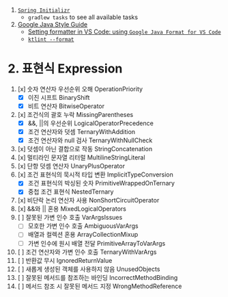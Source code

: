 1. [`Spring Initializr`](https://start.spring.io/#!type=gradle-project-kotlin&language=java&platformVersion=3.5.0-M2&packaging=jar&jvmVersion=23&groupId=com.example&artifactId=mistakes&name=mistakes&description=A%20practical%20project%20for%20implementing%20concepts%20from%20the%20book%20'100%20Java%20Mistakes%20and%20How%20to%20Avoid%20Them'&packageName=com.example.mistakes&dependencies=web,devtools,configuration-processor,lombok,restdocs)
   - `gradlew tasks` to see all available tasks
2. [Google Java Style Guide](https://google.github.io/styleguide/javaguide.html)
   - [Setting formatter in VS Code: using `Google Java Format for VS Code`](https://github.com/google/google-java-format?tab=readme-ov-file#third-party-integrations)
   - [`ktlint --format`](https://github.com/pinterest/ktlint?tab=readme-ov-file#quick-start)


# 2. 표현식 Expression
1. [x] 숫자 연산자 우선순위 오해 OperationPriority
   - [x] 이진 시프트 BinaryShift
   - [x] 비트 연산자 BitwiseOperator
2. [x] 조건식의 괄호 누락 MissingParentheses
   - [x] &&, ||의 우선순위 LogicalOperatorPrecedence
   - [x] 조건 연산자와 덧셈 TernaryWithAddition
   - [x] 조건 연산자와 null 검사 TernaryWithNullCheck
3. [x] 덧셈이 아닌 결합으로 작동 StringConcatenation
4. [x] 멀티라인 문자열 리터럴 MultilineStringLiteral
5. [x] 단항 덧셈 연산자 UnaryPlusOperator
6. [x] 조건 표현식의 묵시적 타입 변환 ImplicitTypeConversion
   - [x] 조건 표현식의 박싱된 숫자 PrimitiveWrappedOnTernary
   - [x] 중첩 조건 표현식 NestedTernary
7. [x] 비단락 논리 연산자 사용 NonShortCircuitOperator
8. [x] &&와 || 혼용 MixedLogicalOperators
9. [ ] 잘못된 가변 인수 호출 VarArgsIssues
   - [ ] 모호한 가변 인수 호출 AmbiguousVarArgs
   - [ ] 배열과 컬렉션 혼용 ArrayCollectionMixup
   - [ ] 가변 인수에 원시 배열 전달 PrimitiveArrayToVarArgs 
10. [ ] 조건 연산자와 가변 인수 호출 TernaryWithVarArgs
11. [ ] 반환값 무시 IgnoredReturnValue
12. [ ] 새롭게 생성된 객체를 사용하지 않음 UnusedObjects
13. [ ] 잘못된 메서드를 참조하는 바인딩 IncorrectMethodBinding
14. [ ] 메서드 참조 시 잘못된 메서드 지정 WrongMethodReference